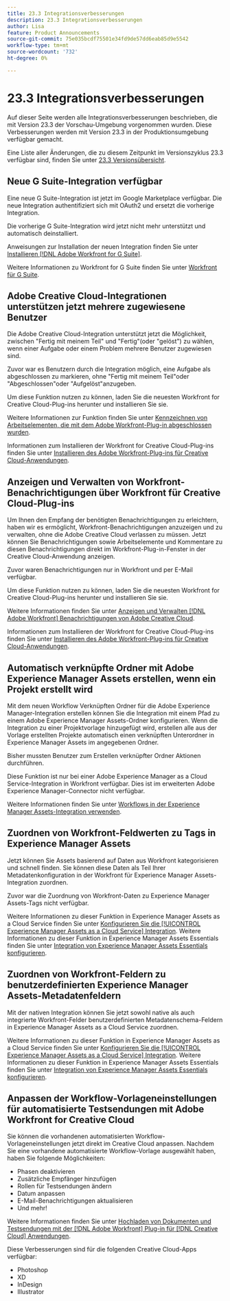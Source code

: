 ```yaml
---
title: 23.3 Integrationsverbesserungen
description: 23.3 Integrationsverbesserungen
author: Lisa
feature: Product Announcements
source-git-commit: 75e035bcdf75501e34fd9de57dd6eab85d9e5542
workflow-type: tm+mt
source-wordcount: '732'
ht-degree: 0%

---
```


# 23.3 Integrationsverbesserungen

Auf dieser Seite werden alle Integrationsverbesserungen beschrieben, die mit Version 23.3 der Vorschau-Umgebung vorgenommen wurden. Diese Verbesserungen werden mit Version 23.3 in der Produktionsumgebung verfügbar gemacht.

Eine Liste aller Änderungen, die zu diesem Zeitpunkt im Versionszyklus 23.3 verfügbar sind, finden Sie unter [23.3 Versionsübersicht](/help/quicksilver/product-announcements/product-releases/23.3-release-activity/23-3-release-overview.md).

## Neue G Suite-Integration verfügbar

Eine neue G Suite-Integration ist jetzt im Google Marketplace verfügbar. Die neue Integration authentifiziert sich mit OAuth2 und ersetzt die vorherige Integration.

Die vorherige G Suite-Integration wird jetzt nicht mehr unterstützt und automatisch deinstalliert.

Anweisungen zur Installation der neuen Integration finden Sie unter [Installieren [!DNL Adobe Workfront for G Suite]](/help/quicksilver/workfront-integrations-and-apps/workfront-for-g-suite/install-workfront-for-gsuite.md).

Weitere Informationen zu Workfront for G Suite finden Sie unter [Workfront für G Suite](/help/quicksilver/workfront-integrations-and-apps/workfront-for-g-suite/workfront-for-gsuite.md).

## Adobe Creative Cloud-Integrationen unterstützen jetzt mehrere zugewiesene Benutzer

Die Adobe Creative Cloud-Integration unterstützt jetzt die Möglichkeit, zwischen &quot;Fertig mit meinem Teil&quot; und &quot;Fertig&quot;(oder &quot;gelöst&quot;) zu wählen, wenn einer Aufgabe oder einem Problem mehrere Benutzer zugewiesen sind.

Zuvor war es Benutzern durch die Integration möglich, eine Aufgabe als abgeschlossen zu markieren, ohne &quot;Fertig mit meinem Teil&quot;oder &quot;Abgeschlossen&quot;oder &quot;Aufgelöst&quot;anzugeben.

Um diese Funktion nutzen zu können, laden Sie die neuesten Workfront for Creative Cloud-Plug-ins herunter und installieren Sie sie.

Weitere Informationen zur Funktion finden Sie unter [Kennzeichnen von Arbeitselementen, die mit dem Adobe Workfront-Plug-in abgeschlossen wurden](/help/quicksilver/workfront-integrations-and-apps/adobe-workfront-for-creative-cloud/wf-cc-complete.md).

Informationen zum Installieren der Workfront for Creative Cloud-Plug-ins finden Sie unter [Installieren des Adobe Workfront-Plug-ins für Creative Cloud-Anwendungen](/help/quicksilver/workfront-integrations-and-apps/adobe-workfront-for-creative-cloud/wf-cc-install-toc.md).

## Anzeigen und Verwalten von Workfront-Benachrichtigungen über Workfront für Creative Cloud-Plug-ins

Um Ihnen den Empfang der benötigten Benachrichtigungen zu erleichtern, haben wir es ermöglicht, Workfront-Benachrichtigungen anzuzeigen und zu verwalten, ohne die Adobe Creative Cloud verlassen zu müssen. Jetzt können Sie Benachrichtigungen sowie Arbeitselemente und Kommentare zu diesen Benachrichtigungen direkt im Workfront-Plug-in-Fenster in der Creative Cloud-Anwendung anzeigen.

Zuvor waren Benachrichtigungen nur in Workfront und per E-Mail verfügbar.

Um diese Funktion nutzen zu können, laden Sie die neuesten Workfront for Creative Cloud-Plug-ins herunter und installieren Sie sie.

Weitere Informationen finden Sie unter [Anzeigen und Verwalten [!DNL Adobe Workfront] Benachrichtigungen von Adobe Creative Cloud](/help/quicksilver/workfront-integrations-and-apps/adobe-workfront-for-creative-cloud/wf-cc-notifications.md).

Informationen zum Installieren der Workfront for Creative Cloud-Plug-ins finden Sie unter [Installieren des Adobe Workfront-Plug-ins für Creative Cloud-Anwendungen](/help/quicksilver/workfront-integrations-and-apps/adobe-workfront-for-creative-cloud/wf-cc-install-toc.md).

<!--

## Improved experience when moving a document to a linked folder with drag and drop

We've added some transparency to the process of dragging and dropping a document into a linked folder. Now, the document that you moved to a linked folder remains in the document list until it has fully moved. The document options are disabled, but you can still open the document for view while it is moving. When the document has completed the transfer, it disappears from the document list, because it is now fully located in the linked folder.

Previously, documents would immediately disappear from the document list, before they had finished moving to the linked folder.

For more information, see [Link documents from external applications](/help/quicksilver/documents/adding-documents-to-workfront/link-documents-from-external-apps.md).

-->

## Automatisch verknüpfte Ordner mit Adobe Experience Manager Assets erstellen, wenn ein Projekt erstellt wird

Mit dem neuen Workflow Verknüpften Ordner für die Adobe Experience Manager-Integration erstellen können Sie die Integration mit einem Pfad zu einem Adobe Experience Manager Assets-Ordner konfigurieren. Wenn die Integration zu einer Projektvorlage hinzugefügt wird, erstellen alle aus der Vorlage erstellten Projekte automatisch einen verknüpften Unterordner in Experience Manager Assets im angegebenen Ordner.

Bisher mussten Benutzer zum Erstellen verknüpfter Ordner Aktionen durchführen.

Diese Funktion ist nur bei einer Adobe Experience Manager as a Cloud Service-Integration in Workfront verfügbar. Dies ist im erweiterten Adobe Experience Manager-Connector nicht verfügbar.

Weitere Informationen finden Sie unter [Workflows in der Experience Manager Assets-Integration verwenden](/help/quicksilver/documents/adobe-workfront-for-experience-manager-assets-essentials/use-aem-workflows.md).

## Zuordnen von Workfront-Feldwerten zu Tags in Experience Manager Assets

Jetzt können Sie Assets basierend auf Daten aus Workfront kategorisieren und schnell finden. Sie können diese Daten als Teil Ihrer Metadatenkonfiguration in der Workfront für Experience Manager Assets-Integration zuordnen.

Zuvor war die Zuordnung von Workfront-Daten zu Experience Manager Assets-Tags nicht verfügbar.

Weitere Informationen zu dieser Funktion in Experience Manager Assets as a Cloud Service finden Sie unter [Konfigurieren Sie die [!UICONTROL Experience Manager Assets as a Cloud Service] Integration](/help/quicksilver/administration-and-setup/configure-integrations/configure-aacs-integration.md).
Weitere Informationen zu dieser Funktion in Experience Manager Assets Essentials finden Sie unter [Integration von Experience Manager Assets Essentials konfigurieren](/help/quicksilver/documents/adobe-workfront-for-experience-manager-assets-essentials/setup-asset-essentials.md).

## Zuordnen von Workfront-Feldern zu benutzerdefinierten Experience Manager Assets-Metadatenfeldern

Mit der nativen Integration können Sie jetzt sowohl native als auch integrierte Workfront-Felder benutzerdefinierten Metadatenschema-Feldern in Experience Manager Assets as a Cloud Service zuordnen.

Weitere Informationen zu dieser Funktion in Experience Manager Assets as a Cloud Service finden Sie unter [Konfigurieren Sie die [!UICONTROL Experience Manager Assets as a Cloud Service] Integration](/help/quicksilver/administration-and-setup/configure-integrations/configure-aacs-integration.md).
Weitere Informationen zu dieser Funktion in Experience Manager Assets Essentials finden Sie unter [Integration von Experience Manager Assets Essentials konfigurieren](/help/quicksilver/documents/adobe-workfront-for-experience-manager-assets-essentials/setup-asset-essentials.md).

## Anpassen der Workflow-Vorlageneinstellungen für automatisierte Testsendungen mit Adobe Workfront for Creative Cloud

Sie können die vorhandenen automatisierten Workflow-Vorlageneinstellungen jetzt direkt im Creative Cloud anpassen. Nachdem Sie eine vorhandene automatisierte Workflow-Vorlage ausgewählt haben, haben Sie folgende Möglichkeiten:

* Phasen deaktivieren
* Zusätzliche Empfänger hinzufügen
* Rollen für Testsendungen ändern
* Datum anpassen
* E-Mail-Benachrichtigungen aktualisieren
* Und mehr!

Weitere Informationen finden Sie unter [Hochladen von Dokumenten und Testsendungen mit der [!DNL Adobe Workfront] Plug-in für [!DNL Creative Cloud] Anwendungen](/help/quicksilver/workfront-integrations-and-apps/adobe-workfront-for-creative-cloud/wf-cc-docs-proofs-toc.md).

Diese Verbesserungen sind für die folgenden Creative Cloud-Apps verfügbar:

* Photoshop
* XD
* InDesign
* Illustrator
